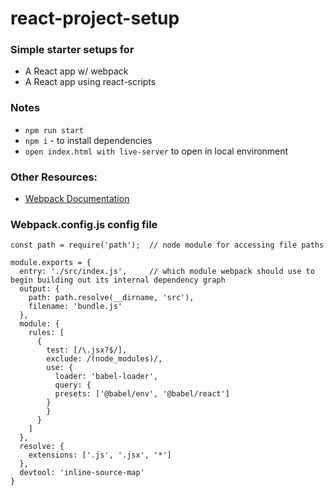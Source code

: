 # react-project-setup

### Simple starter setups for 
  * A React app w/ webpack
  * A React app using react-scripts
  
### Notes
  * `npm run start`
  * `npm i` - to install dependencies
  * `open index.html with live-server` to open in local environment

### Other Resources: 
  * [Webpack Documentation](https://webpack.js.org/concepts/)

### Webpack.config.js config file

``` 
const path = require('path');  // node module for accessing file paths

module.exports = { 
  entry: './src/index.js',     // which module webpack should use to begin building out its internal dependency graph
  output: {
    path: path.resolve(__dirname, 'src'),
    filename: 'bundle.js'     
  },
  module: {
    rules: [
      {
        test: [/\.jsx?$/],
        exclude: /(node_modules)/,
        use: { 
          loader: 'babel-loader', 
          query: {
          presets: ['@babel/env', '@babel/react']
        }
        }
      }
    ]
  },
  resolve: {
    extensions: ['.js', '.jsx', '*']
  },
  devtool: 'inline-source-map'
}
```
